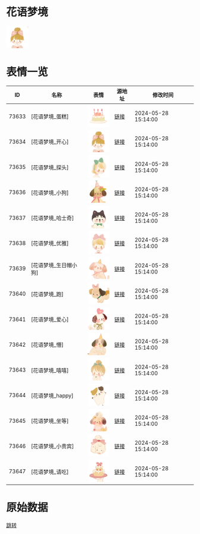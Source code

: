 # 花语梦境

<img src="./cover.png" height="60" alt="cover" />

# 表情一览

|ID|名称|表情|源地址|修改时间|
|----|----|----|----|----|
|73633|[花语梦境_蛋糕]|<img src="./pic/073633_%5B花语梦境_蛋糕%5D.png" height="60" alt="蛋糕"/>|[链接](https://i0.hdslb.com/bfs/garb/9af71307fe1f3419702542c86e36044ba1a2eba4.png)|2024-05-28 15:14:00|
|73634|[花语梦境_开心]|<img src="./pic/073634_%5B花语梦境_开心%5D.png" height="60" alt="开心"/>|[链接](https://i0.hdslb.com/bfs/garb/513bf38c6458996c3e1494e67deb16a8f0bdd658.png)|2024-05-28 15:14:00|
|73635|[花语梦境_探头]|<img src="./pic/073635_%5B花语梦境_探头%5D.png" height="60" alt="探头"/>|[链接](https://i0.hdslb.com/bfs/garb/2865cde3d297037e3e03e10f0a24fcb0b8759b41.png)|2024-05-28 15:14:00|
|73636|[花语梦境_小狗]|<img src="./pic/073636_%5B花语梦境_小狗%5D.png" height="60" alt="小狗"/>|[链接](https://i0.hdslb.com/bfs/garb/c355d627c481a367ef2d823a73fd44a8d50d5e7d.png)|2024-05-28 15:14:00|
|73637|[花语梦境_哈士奇]|<img src="./pic/073637_%5B花语梦境_哈士奇%5D.png" height="60" alt="哈士奇"/>|[链接](https://i0.hdslb.com/bfs/garb/b039a2a7497e8e12cf556b002cf61bcc0147db1d.png)|2024-05-28 15:14:00|
|73638|[花语梦境_优雅]|<img src="./pic/073638_%5B花语梦境_优雅%5D.png" height="60" alt="优雅"/>|[链接](https://i0.hdslb.com/bfs/garb/6023a2d4ef229b9aaa639eac2e3cec1e84f481d5.png)|2024-05-28 15:14:00|
|73639|[花语梦境_生日帽小狗]|<img src="./pic/073639_%5B花语梦境_生日帽小狗%5D.png" height="60" alt="生日帽小狗"/>|[链接](https://i0.hdslb.com/bfs/garb/45c7147ce840d37da2f7fa5f24c63d6145afcc2b.png)|2024-05-28 15:14:00|
|73640|[花语梦境_跑]|<img src="./pic/073640_%5B花语梦境_跑%5D.png" height="60" alt="跑"/>|[链接](https://i0.hdslb.com/bfs/garb/7c7c7230fc64d6c79cd1ef29047cdc72d714d9c6.png)|2024-05-28 15:14:00|
|73641|[花语梦境_爱心]|<img src="./pic/073641_%5B花语梦境_爱心%5D.png" height="60" alt="爱心"/>|[链接](https://i0.hdslb.com/bfs/garb/3f77796be0bd4d862222ef5eb0bddc77fb7365b1.png)|2024-05-28 15:14:00|
|73642|[花语梦境_懵]|<img src="./pic/073642_%5B花语梦境_懵%5D.png" height="60" alt="懵"/>|[链接](https://i0.hdslb.com/bfs/garb/a6651184122e470a02f85d3e10d48fc1e83dfe1c.png)|2024-05-28 15:14:00|
|73643|[花语梦境_嘻嘻]|<img src="./pic/073643_%5B花语梦境_嘻嘻%5D.png" height="60" alt="嘻嘻"/>|[链接](https://i0.hdslb.com/bfs/garb/76e3ce2828d846133a93ad3665f2257e15300c36.png)|2024-05-28 15:14:00|
|73644|[花语梦境_happy]|<img src="./pic/073644_%5B花语梦境_happy%5D.png" height="60" alt="happy"/>|[链接](https://i0.hdslb.com/bfs/garb/0c500aabd5d54df02b152da4e1c0c35bce104e1d.png)|2024-05-28 15:14:00|
|73645|[花语梦境_坐等]|<img src="./pic/073645_%5B花语梦境_坐等%5D.png" height="60" alt="坐等"/>|[链接](https://i0.hdslb.com/bfs/garb/aa72c1bf7df67349ef96ce1c83a2f1ad87b1d2a8.png)|2024-05-28 15:14:00|
|73646|[花语梦境_小贵宾]|<img src="./pic/073646_%5B花语梦境_小贵宾%5D.png" height="60" alt="小贵宾"/>|[链接](https://i0.hdslb.com/bfs/garb/28d2e02e9698e3b404d1d9fb4e4b678cd885d2dd.png)|2024-05-28 15:14:00|
|73647|[花语梦境_请吃]|<img src="./pic/073647_%5B花语梦境_请吃%5D.png" height="60" alt="请吃"/>|[链接](https://i0.hdslb.com/bfs/garb/88b22938faf28700c469597f1e9b9fe6ee6c44e9.png)|2024-05-28 15:14:00|

# 原始数据

[跳转](./raw.json)

